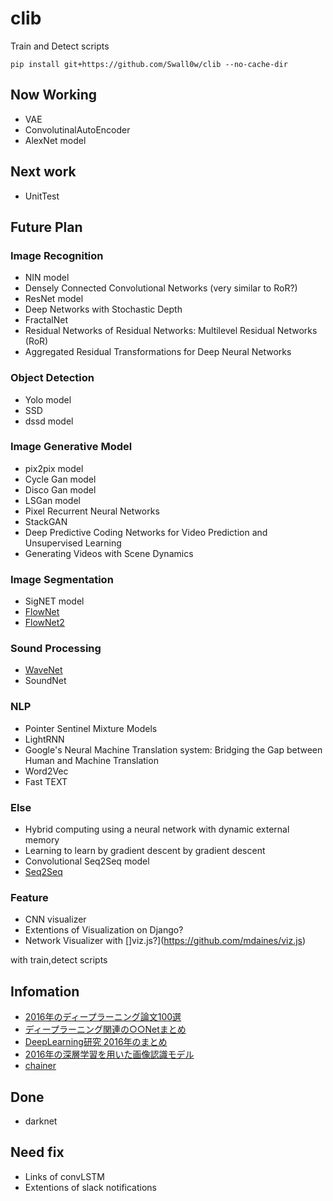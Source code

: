 # clib
Train and Detect scripts

    pip install git+https://github.com/Swall0w/clib --no-cache-dir

## Now Working 

* VAE
* ConvolutinalAutoEncoder
* AlexNet model

## Next work

* UnitTest

## Future Plan
### Image Recognition

* NIN model
* Densely Connected Convolutional Networks (very similar to RoR?)
* ResNet model
* Deep Networks with Stochastic Depth
* FractalNet
* Residual Networks of Residual Networks: Multilevel Residual Networks (RoR)
* Aggregated Residual Transformations for Deep Neural Networks

### Object Detection

* Yolo model
* SSD
* dssd model

### Image Generative Model
* pix2pix model
* Cycle Gan model
* Disco Gan model
* LSGan model
* Pixel Recurrent Neural Networks
* StackGAN
* Deep Predictive Coding Networks for Video Prediction and Unsupervised Learning
* Generating Videos with Scene Dynamics

### Image Segmentation 

* SigNET model
* [FlowNet](https://arxiv.org/abs/1504.06852)
* [FlowNet2](https://github.com/lmb-freiburg/flownet2)

### Sound Processing

* [WaveNet](https://github.com/musyoku/wavenet)
* SoundNet

### NLP

* Pointer Sentinel Mixture Models
* LightRNN
* Google's Neural Machine Translation system: Bridging the Gap between Human and Machine Translation
* Word2Vec
* Fast TEXT

### Else

* Hybrid computing using a neural network with dynamic external memory
* Learning to learn by gradient descent by gradient descent
* Convolutional Seq2Seq model
* [Seq2Seq](http://qiita.com/kenchin110100/items/b34f5106d5a211f4c004)

### Feature

* CNN visualizer
* Extentions of Visualization on Django?
* Network Visualizer with []viz.js?](https://github.com/mdaines/viz.js)

with train,detect scripts

## Infomation

* [2016年のディープラーニング論文100選](http://qiita.com/sakaiakira/items/9da1edda802c4884865c)
* [ディープラーニング関連の○○Netまとめ](http://qiita.com/shinya7y/items/8911856125a3109378d6#_reference-a60de5539cc2a2dd8bd7)
* [DeepLearning研究 2016年のまとめ](http://qiita.com/eve_yk/items/f4b274da7042cba1ba76)
* [2016年の深層学習を用いた画像認識モデル](http://qiita.com/aiskoaskosd/items/59c49f2e2a6d76d62798)
* [chainer](https://github.com/chainer/chainer/wiki/External-examples)

## Done

* darknet

## Need fix

* Links of convLSTM
* Extentions of slack notifications
